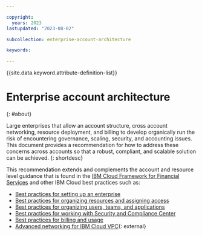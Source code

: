 ```yaml
---

copyright:
  years: 2023
lastupdated: "2023-08-02"

subcollection: enterprise-account-architecture

keywords:

---
```


{{site.data.keyword.attribute-definition-list}}

# Enterprise account architecture
{: #about}

Large enterprises that allow an account structure, cross account networking, resource deployment, and billing to develop organically run the risk of encountering governance, scaling, security, and accounting issues. This document provides a recommendation for how to address these concerns across accounts so that a robust, compliant, and scalable solution can be achieved.
{: shortdesc}

This recommendation extends and complements the account and resource level guidance that is found in the [IBM Cloud Framework for Financial Services](/docs/framework-financial-services?topic=framework-financial-services-about) and other IBM Cloud best practices such as:

- [Best practices for setting up an enterprise](/docs/secure-enterprise?topic=secure-enterprise-enterprise-best-practices)
- [Best practices for organizing resources and assigning access](/docs/account?topic=account-account_setup)
- [Best practices for organizing users, teams, and applications](/docs/solution-tutorials?topic=solution-tutorials-users-teams-applications)
- [Best practices for working with Security and Compliance Center](/docs/security-compliance?topic=security-compliance-best-practices)
- [Best practices for billing and usage](/docs/billing-usage?topic=billing-usage-best-practices)
- [Advanced networking for IBM Cloud VPC](https://www.ibm.com/cloud/architecture/content/course/advanced-networking-for-vpc){: external}
